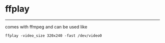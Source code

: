 # ffplay
---

comes with ffmpeg and can be used like 

```
ffplay -video_size 320x240 -fast /dev/video0
```
